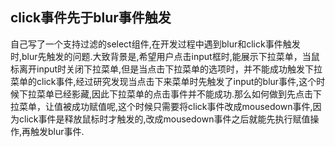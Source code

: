 ## click事件先于blur事件触发

自己写了一个支持过滤的select组件,在开发过程中遇到blur和click事件触发时,blur先触发的问题.大致背景是,希望用户点击input框时,能展示下拉菜单，当鼠标离开input时关闭下拉菜单,但是当点击下拉菜单的选项时，并不能成功触发下拉菜单的click事件,经过研究发现当点击下来菜单时先触发了input的blur事件,这个时候下拉菜单已经影藏,因此下拉菜单的点击事件并不能成功.那么如何做到先点击下拉菜单，让值被成功赋值呢,这个时候只需要将click事件改成mousedown事件,因为click事件是释放鼠标时才触发的,改成mousedown事件之后就能先执行赋值操作,再触发blur事件.
